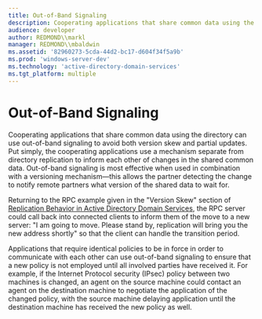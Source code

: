 ```yaml
---
title: Out-of-Band Signaling
description: Cooperating applications that share common data using the directory can use out-of-band signaling to avoid both version skew and partial updates.
audience: developer
author: REDMOND\\markl
manager: REDMOND\\mbaldwin
ms.assetid: '82960273-5cda-44d2-bc17-d604f34f5a9b'
ms.prod: 'windows-server-dev'
ms.technology: 'active-directory-domain-services'
ms.tgt_platform: multiple
---
```


# Out-of-Band Signaling

Cooperating applications that share common data using the directory can use out-of-band signaling to avoid both version skew and partial updates. Put simply, the cooperating applications use a mechanism separate from directory replication to inform each other of changes in the shared common data. Out-of-band signaling is most effective when used in combination with a versioning mechanism—this allows the partner detecting the change to notify remote partners what version of the shared data to wait for.

Returning to the RPC example given in the "Version Skew" section of [Replication Behavior in Active Directory Domain Services](replication-behavior-in-active-directory-domain-services.md), the RPC server could call back into connected clients to inform them of the move to a new server: "I am going to move. Please stand by, replication will bring you the new address shortly" so that the client can handle the transition period.

Applications that require identical policies to be in force in order to communicate with each other can use out-of-band signaling to ensure that a new policy is not employed until all involved parties have received it. For example, if the Internet Protocol security (IPsec) policy between two machines is changed, an agent on the source machine could contact an agent on the destination machine to negotiate the application of the changed policy, with the source machine delaying application until the destination machine has received the new policy as well.

 

 




